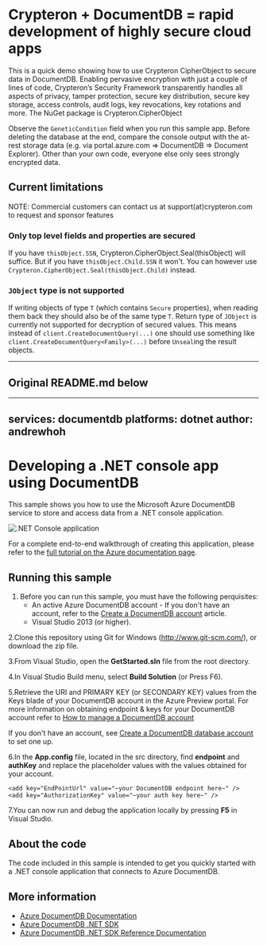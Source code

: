 # Crypteron + DocumentDB = rapid development of highly secure cloud apps

This is a quick demo showing how to use Crypteron CipherObject to secure data in DocumentDB. Enabling pervasive encryption with just a couple of lines of code, Crypteron’s Security Framework transparently handles all aspects of privacy, tamper protection, secure key distribution, secure key storage, access controls, audit logs, key revocations, key rotations and more. The NuGet package is Crypteron.CipherObject

Observe the `GeneticCondition` field when you run this sample app. Before deleting the database at the end, compare the console output with the at-rest storage data (e.g. via portal.azure.com => DocumentDB => Document Explorer). Other than your own code, everyone else only sees strongly encrypted data.

## Current limitations

NOTE: Commercial customers can contact us at support(at)crypteron.com to request and sponsor features

### Only top level fields and properties are secured 

If you have `thisObject.SSN`, Crypteron.CipherObject.Seal(thisObject) will suffice. But if you have `thisObject.Child.SSN` it won't. You can however use `Crypteron.CipherObject.Seal(thisObject.Child)` instead. 

### `JObject` type is not supported

If writing objects of type `T` (which contains `Secure` properties), when reading them back they should also be of the same type `T`. Return type of `JObject` is currently not supported for decryption of secured values. This means instead of `client.CreateDocumentQuery(...)` one should use something like `client.CreateDocumentQuery<Family>(...)` before `Unseal`ing the result objects.

----

## Original README.md below

---
services: documentdb
platforms: dotnet
author: andrewhoh
---

# Developing a .NET console app using DocumentDB
This sample shows you how to use the Microsoft Azure DocumentDB service to store and access data from a .NET console application.

![.NET Console application](./media/image1.png)

For a complete end-to-end walkthrough of creating this application, please refer to the [full tutorial on the Azure documentation page](https://azure.microsoft.com/documentation/articles/documentdb-get-started/).

## Running this sample

1. Before you can run this sample, you must have the following perquisites:
	- An active Azure DocumentDB account - If you don't have an account, refer to the [Create a DocumentDB account](https://azure.microsoft.com/en-us/documentation/articles/documentdb-create-account/) article.
	- Visual Studio 2013 (or higher).

2.Clone this repository using Git for Windows (http://www.git-scm.com/), or download the zip file.

3.From Visual Studio, open the **GetStarted.sln** file from the root directory.

4.In Visual Studio Build menu, select **Build Solution** (or Press F6). 

5.Retrieve the URI and PRIMARY KEY (or SECONDARY KEY) values from the Keys blade of your DocumentDB account in the Azure Preview portal. For more information on obtaining endpoint & keys for your DocumentDB account refer to [How to manage a DocumentDB account](https://azure.microsoft.com/en-us/documentation/articles/documentdb-manage-account/#keys)

If you don't have an account, see [Create a DocumentDB database account](https://azure.microsoft.com/en-us/documentation/articles/documentdb-create-account/) to set one up.

6.In the **App.config** file, located in the src directory, find **endpoint** and **authKey** and replace the placeholder values with the values obtained for your account.

    <add key="EndPointUrl" value="~your DocumentDB endpoint here~" />
    <add key="AuthorizationKey" value="~your auth key here~" />

7.You can now run and debug the application locally by pressing **F5** in Visual Studio.

## About the code
The code included in this sample is intended to get you quickly started with a .NET console application that connects to Azure DocumentDB.

## More information

- [Azure DocumentDB Documentation](https://azure.microsoft.com/en-us/documentation/services/documentdb/)
- [Azure DocumentDB .NET SDK](https://www.nuget.org/packages/Microsoft.Azure.DocumentDB/)
- [Azure DocumentDB .NET SDK Reference Documentation](https://msdn.microsoft.com/library/azure/dn948556.aspx)
